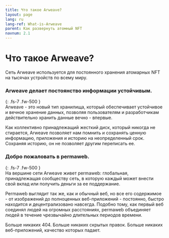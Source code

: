 ```yaml
---
title: Что такое Arweave?
layout: page
lang: ru
lang-ref: What-is-Arweave
parent: Как развернуть атомный NFT
navnum: 2.1
---
```


# Что такое Arweave?

Сеть Arweave используется для постоянного хранения атомарных NFT на тысячах устройств по всему миру.

### Arweave делает постоянство информации устойчивым.

{: .fs-7 .fw-500 }
<br>
Arweave - это новый тип хранилища, который обеспечивает устойчивое и вечное хранение данных, позволяя пользователям и разработчикам действительно хранить данные вечно - впервые.

Как коллективно принадлежащий жесткий диск, который никогда не стирается, Arweave позволяет нам помнить и сохранять ценную информацию, приложения и историю на неопределенный срок. Сохраняя историю, он не позволяет другим переписать ее.

### Добро пожаловать в permaweb.

{: .fs-7 .fw-500 }
<br>
На вершине сети Arweave живет permaweb: глобальная, принадлежащая сообществу сеть, в которую каждый может внести свой вклад или получить деньги за ее поддержание.

Permaweb выглядит так же, как и обычный веб, но все его содержимое - от изображений до полноценных веб-приложений - постоянно, быстро находится и децентрализовано навсегда. Подобно тому, как первый веб соединял людей на огромных расстояниях, permaweb объединяет людей в течение чрезвычайно длительных периодов времени.

Больше никаких 404. Больше никаких скрытых правок. Больше никаких веб-приложений, качество которых падает.
